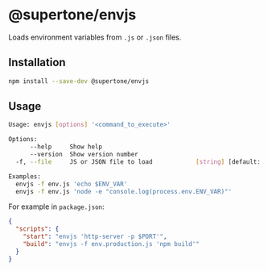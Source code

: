 # @supertone/envjs

Loads environment variables from `.js` or `.json` files.

## Installation

```sh
npm install --save-dev @supertone/envjs
```

## Usage

```sh
Usage: envjs [options] '<command_to_execute>'

Options:
      --help     Show help                                             [boolean]
      --version  Show version number                                   [boolean]
  -f, --file     JS or JSON file to load            [string] [default: "env.js"]

Examples:
  envjs -f env.js 'echo $ENV_VAR'
  envjs -f env.js 'node -e "console.log(process.env.ENV_VAR)"'
```

For example in `package.json`:

```json
{
  "scripts": {
    "start": "envjs 'http-server -p $PORT'",
    "build": "envjs -f env.production.js 'npm build'"
  }
}
```
